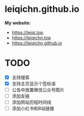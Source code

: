 # leiqichn.github.io

**My website:**
* https://leiqi.top
* https://leiqichn.top
* https://leiqichn.github.io


# TODO
- [x] 支持搜索
- [x] 支持主页显示个签标语
- [ ] 公告中放置微信公众号图片
- [ ] 添加友链
- [ ] 添加网站历程时间线
- [ ] 添加小红书和B站链接